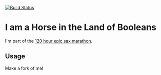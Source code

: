 [![Build Status](https://travis-ci.org/eloipoch/i-am-a-horse-in-the-land-of-booleans.svg)](https://travis-ci.org/eloipoch/i-am-a-horse-in-the-land-of-booleans)

# I am a Horse in the Land of Booleans

I'm part of the [120 hour epic sax marathon](http://iloveponies.github.com/120-hour-epic-sax-marathon/).

## Usage

Make a fork of me!
